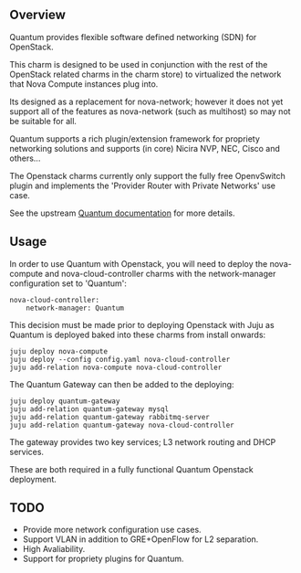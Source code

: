 Overview
--------

Quantum provides flexible software defined networking (SDN) for OpenStack.

This charm is designed to be used in conjunction with the rest of the OpenStack
related charms in the charm store) to virtualized the network that Nova Compute
instances plug into.

Its designed as a replacement for nova-network; however it does not yet
support all of the features as nova-network (such as multihost) so may not
be suitable for all.

Quantum supports a rich plugin/extension framework for propriety networking
solutions and supports (in core) Nicira NVP, NEC, Cisco and others...

The Openstack charms currently only support the fully free OpenvSwitch plugin
and implements the 'Provider Router with Private Networks' use case.

See the upstream [Quantum documentation](http://docs.openstack.org/trunk/openstack-network/admin/content/use_cases_single_router.html)
for more details.


Usage
-----

In order to use Quantum with Openstack, you will need to deploy the
nova-compute and nova-cloud-controller charms with the network-manager
configuration set to 'Quantum':

    nova-cloud-controller:
        network-manager: Quantum

This decision must be made prior to deploying Openstack with Juju as
Quantum is deployed baked into these charms from install onwards:

    juju deploy nova-compute
    juju deploy --config config.yaml nova-cloud-controller
    juju add-relation nova-compute nova-cloud-controller

The Quantum Gateway can then be added to the deploying:

    juju deploy quantum-gateway
    juju add-relation quantum-gateway mysql
    juju add-relation quantum-gateway rabbitmq-server
    juju add-relation quantum-gateway nova-cloud-controller

The gateway provides two key services; L3 network routing and DHCP services.

These are both required in a fully functional Quantum Openstack deployment.

TODO
----

 * Provide more network configuration use cases.
 * Support VLAN in addition to GRE+OpenFlow for L2 separation.
 * High Avaliability.
 * Support for propriety plugins for Quantum.
